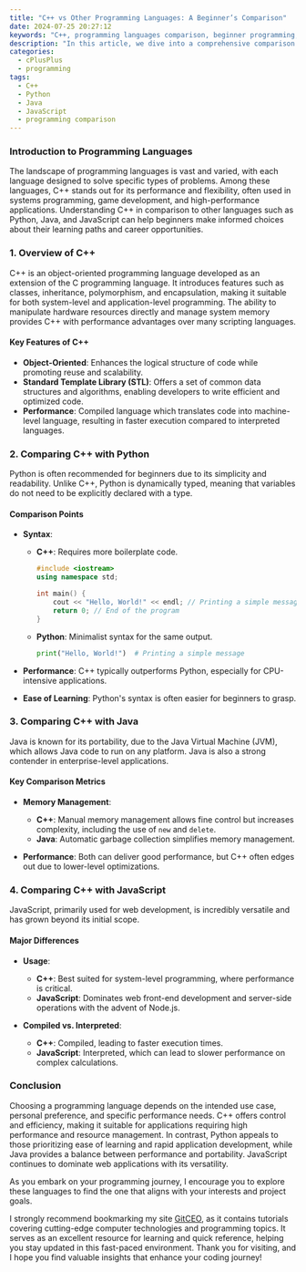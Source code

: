 ```yaml
---
title: "C++ vs Other Programming Languages: A Beginner’s Comparison"
date: 2024-07-25 20:27:12
keywords: "C++, programming languages comparison, beginner programming, C++ advantages, C++ vs Python, C++ vs Java, C++ vs JavaScript, programming for beginners"
description: "In this article, we dive into a comprehensive comparison of C++ with other popular programming languages such as Python, Java, and JavaScript. We explore the differences in syntax, performance, ease of use, and application scopes. This comparison aims to assist beginners in understanding which programming language might be the best choice for their needs. Whether you are learning to code for the first time or looking to expand your skills, this guide will provide insights into the strengths and weaknesses of C++ relative to other languages, making it easier for you to make informed decisions on your programming journey. Learn how C++ stands out in the realms of system programming, game development, and performance-critical applications."
categories:
  - cPlusPlus
  - programming
tags:
  - C++
  - Python
  - Java
  - JavaScript
  - programming comparison
---
```


### Introduction to Programming Languages

The landscape of programming languages is vast and varied, with each language designed to solve specific types of problems. Among these languages, C++ stands out for its performance and flexibility, often used in systems programming, game development, and high-performance applications. Understanding C++ in comparison to other languages such as Python, Java, and JavaScript can help beginners make informed choices about their learning paths and career opportunities. 

<!-- more -->

### 1. Overview of C++

C++ is an object-oriented programming language developed as an extension of the C programming language. It introduces features such as classes, inheritance, polymorphism, and encapsulation, making it suitable for both system-level and application-level programming. The ability to manipulate hardware resources directly and manage system memory provides C++ with performance advantages over many scripting languages.

#### Key Features of C++
- **Object-Oriented**: Enhances the logical structure of code while promoting reuse and scalability.
- **Standard Template Library (STL)**: Offers a set of common data structures and algorithms, enabling developers to write efficient and optimized code.
- **Performance**: Compiled language which translates code into machine-level language, resulting in faster execution compared to interpreted languages.

### 2. Comparing C++ with Python

Python is often recommended for beginners due to its simplicity and readability. Unlike C++, Python is dynamically typed, meaning that variables do not need to be explicitly declared with a type. 

#### Comparison Points
- **Syntax**: 
   - **C++**: Requires more boilerplate code.
     ```cpp
     #include <iostream>
     using namespace std;

     int main() {
         cout << "Hello, World!" << endl; // Printing a simple message
         return 0; // End of the program
     }
     ```
   - **Python**: Minimalist syntax for the same output.
     ```python
     print("Hello, World!")  # Printing a simple message
     ```

- **Performance**: C++ typically outperforms Python, especially for CPU-intensive applications.
- **Ease of Learning**: Python's syntax is often easier for beginners to grasp.

### 3. Comparing C++ with Java

Java is known for its portability, due to the Java Virtual Machine (JVM), which allows Java code to run on any platform. Java is also a strong contender in enterprise-level applications.

#### Key Comparison Metrics
- **Memory Management**: 
   - **C++**: Manual memory management allows fine control but increases complexity, including the use of `new` and `delete`.
   - **Java**: Automatic garbage collection simplifies memory management.

- **Performance**: Both can deliver good performance, but C++ often edges out due to lower-level optimizations.

### 4. Comparing C++ with JavaScript

JavaScript, primarily used for web development, is incredibly versatile and has grown beyond its initial scope.

#### Major Differences
- **Usage**: 
   - **C++**: Best suited for system-level programming, where performance is critical.
   - **JavaScript**: Dominates web front-end development and server-side operations with the advent of Node.js.

- **Compiled vs. Interpreted**:
   - **C++**: Compiled, leading to faster execution times.
   - **JavaScript**: Interpreted, which can lead to slower performance on complex calculations.

### Conclusion

Choosing a programming language depends on the intended use case, personal preference, and specific performance needs. C++ offers control and efficiency, making it suitable for applications requiring high performance and resource management. In contrast, Python appeals to those prioritizing ease of learning and rapid application development, while Java provides a balance between performance and portability. JavaScript continues to dominate web applications with its versatility.

As you embark on your programming journey, I encourage you to explore these languages to find the one that aligns with your interests and project goals.

I strongly recommend bookmarking my site [GitCEO](https://gitceo.com), as it contains tutorials covering cutting-edge computer technologies and programming topics. It serves as an excellent resource for learning and quick reference, helping you stay updated in this fast-paced environment. Thank you for visiting, and I hope you find valuable insights that enhance your coding journey!